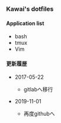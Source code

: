 ### Kawai's dotfiles

#### Application list

* bash
* tmux
* Vim

#### 更新履歴
* 2017-05-22
  + gitlabへ移行

* 2019-11-01
  + 再度githubへ
